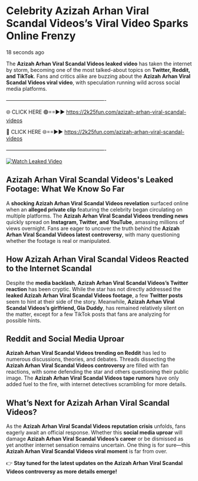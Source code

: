 # Celebrity Azizah Arhan Viral Scandal Videos’s Viral Video Sparks Online Frenzy

18 seconds ago

The **Azizah Arhan Viral Scandal Videos leaked video** has taken the internet by storm, becoming one of the most talked-about topics on **Twitter, Reddit, and TikTok**. Fans and critics alike are buzzing about the **Azizah Arhan Viral Scandal Videos viral video**, with speculation running wild across social media platforms.

———————————————————-

🌐 CLICK HERE 🟢==►► https://2k25fun.com/azizah-arhan-viral-scandal-videos

🔴 CLICK HERE 🌐==►► https://2k25fun.com/azizah-arhan-viral-scandal-videos

———————————————————-

[![Watch Leaked Video](https://miro.medium.com/v2/resize:fit:828/format:webp/1*cilzJN44JGOrTw9NJCrNHA.gif "Watch Leaked Video")](https://2k25fun.com/azizah-arhan-viral-scandal-videos)

## **Azizah Arhan Viral Scandal Videos's Leaked Footage: What We Know So Far**  
A **shocking Azizah Arhan Viral Scandal Videos revelation** surfaced online when an **alleged private clip** featuring the celebrity began circulating on multiple platforms. The **Azizah Arhan Viral Scandal Videos trending news** quickly spread on **Instagram, Twitter, and YouTube**, amassing millions of views overnight. Fans are eager to uncover the truth behind the **Azizah Arhan Viral Scandal Videos latest controversy**, with many questioning whether the footage is real or manipulated.  

## **How Azizah Arhan Viral Scandal Videos Reacted to the Internet Scandal**  
Despite the **media backlash**, **Azizah Arhan Viral Scandal Videos’s Twitter reaction** has been cryptic. While the star has not directly addressed the **leaked Azizah Arhan Viral Scandal Videos footage**, a few **Twitter posts** seem to hint at their side of the story. Meanwhile, **Azizah Arhan Viral Scandal Videos’s girlfriend, Gia Duddy**, has remained relatively silent on the matter, except for a few TikTok posts that fans are analyzing for possible hints.  

## **Reddit and Social Media Uproar**  
**Azizah Arhan Viral Scandal Videos trending on Reddit** has led to numerous discussions, theories, and debates. Threads dissecting the **Azizah Arhan Viral Scandal Videos controversy** are filled with fan reactions, with some defending the star and others questioning their public image. The **Azizah Arhan Viral Scandal Videos tape rumors** have only added fuel to the fire, with internet detectives scrambling for more details.  

## **What’s Next for Azizah Arhan Viral Scandal Videos?**  
As the **Azizah Arhan Viral Scandal Videos reputation crisis** unfolds, fans eagerly await an official response. Whether this **social media uproar** will damage **Azizah Arhan Viral Scandal Videos’s career** or be dismissed as yet another internet sensation remains uncertain. One thing is for sure—this **Azizah Arhan Viral Scandal Videos viral moment** is far from over.  

👉 **Stay tuned for the latest updates on the Azizah Arhan Viral Scandal Videos controversy as more details emerge!**  